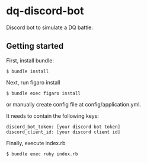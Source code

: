 # dq-discord-bot
Discord bot to simulate a DQ battle.

## Getting started

First, install bundle:

    $ bundle install

Next, run figaro install 

    $ bundle exec figaro install

or manually create config file at config/application.yml. 

It needs to contain the following keys:

    discord_bot_token: [your discord bot token]
    discord_client_id: [your discord client id]

Finally, execute index.rb

    $ bundle exec ruby index.rb
